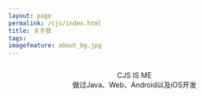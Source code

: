 ```yaml
---
layout: page
permalink: /cjs/index.html
title: 关于我
tags:
imagefeature: about_bg.jpg
---
```

<figure>
  <img src="{{ site.url }}/images/avatar.png" alt="">
  <figcaption></figcaption>
</figure>

<center>CJS IS ME</center>
<center>做过Java、Web、Android以及iOS开发</center>
